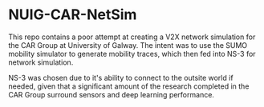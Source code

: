 # NUIG-CAR-NetSim

This repo contains a poor attempt at creating a V2X network simulation for the CAR Group at University of Galway. The intent was to use the SUMO mobility simulator to generate mobility traces, which then fed into NS-3 for network simulation. 

NS-3 was chosen due to it's ability to connect to the outsite world if needed, given that a significant amount of the research completed in the CAR Group surround sensors and deep learning performance.
